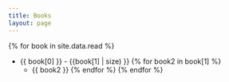 ```yaml
---
title: Books
layout: page
---
```


{% for book in site.data.read %}
- {{ book[0] }} - {{book[1] | size) }}
{% for book2 in book[1] %}
    - {{ book2 }}
{% endfor %}
{% endfor %}
